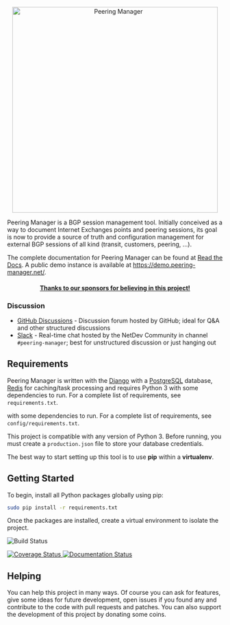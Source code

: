 <p align="center">
  <img src="project-static/img/peering-manager.svg" height="480" alt="Peering Manager"/>
</p>

Peering Manager is a BGP session management tool. Initially conceived as a way
to document Internet Exchanges points and peering sessions, its goal is now to
provide a source of truth and configuration management for external BGP
sessions of all kind (transit, customers, peering, …).

The complete documentation for Peering Manager can be found at
[Read the Docs](https://peering-manager.readthedocs.io/). A public demo
instance is available at https://demo.peering-manager.net/.

<div align="center">
  <h4>
    <a href="https://peering-manager.net/#sponsors" title="Sponsors">
      Thanks to our sponsors for believing in this project!
    </a>
  </h4>
</div>

### Discussion

* [GitHub Discussions](https://github.com/peering-manager/peering-manager/discussions) -
  Discussion forum hosted by GitHub; ideal for Q&A and other structured discussions
* [Slack](https://netdev.chat) - Real-time chat hosted by the NetDev Community
  in channel `#peering-manager`; best for unstructured discussion or
  just hanging out

## Requirements

Peering Manager is written with the [Django](https://www.djangoproject.com/)
with a [PostgreSQL](https://www.postgresql.org) database,
[Redis](https://redis.io/) for caching/task processing and requires Python 3
with some dependencies to run. For a complete list of requirements, see
`requirements.txt`.


with some dependencies to run. For a complete list of requirements, see
`config/requirements.txt`.




This project is compatible with any version of Python 3. Before running, you must create a `production.json` file to store your database credentials.




The best way to start setting up this tool is to use **pip** within a
**virtualenv**.

## Getting Started

To begin, install all Python packages globally using pip:

```bash
sudo pip install -r requirements.txt

```
Once the packages are installed, create a virtual environment to isolate the project.






![Build Status](https://github.com/peering-manager/peering-manager/workflows/CI/badge.svg)

[
![Coverage Status](https://coveralls.io/repos/github/peering-manager/peering-manager/badge.svg?branch=main)
](https://coveralls.io/github/peering-manager/peering-manager?branch=main)
[
![Documentation Status](https://readthedocs.org/projects/peering-manager/badge/?version=stable)
](https://peering-manager.readthedocs.io/en/stable/)



## Helping

You can help this project in many ways. Of course you can ask for features,
give some ideas for future development, open issues if you found any and
contribute to the code with pull requests and patches. You can also support the
development of this project by donating some coins.
